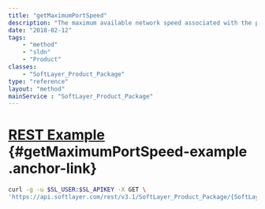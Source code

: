```yaml
---
title: "getMaximumPortSpeed"
description: "The maximum available network speed associated with the package."
date: "2018-02-12"
tags:
    - "method"
    - "sldn"
    - "Product"
classes:
    - "SoftLayer_Product_Package"
type: "reference"
layout: "method"
mainService : "SoftLayer_Product_Package"
---
```


# [REST Example](#getMaximumPortSpeed-example) <a href="/article/rest/"><i class="fas fa-question"></i></a> {#getMaximumPortSpeed-example .anchor-link} 
```bash
curl -g -u $SL_USER:$SL_APIKEY -X GET \
'https://api.softlayer.com/rest/v3.1/SoftLayer_Product_Package/{SoftLayer_Product_PackageID}/getMaximumPortSpeed'
```

